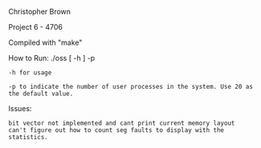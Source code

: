 
Christopher Brown

Project 6 - 4706

Compiled with "make"

How to Run:
    ./oss [ -h ] -p

    -h for usage

    -p to indicate the number of user processes in the system. Use 20 as the default value.


Issues: 
    
    bit vector not implemented and cant print current memory layout 
    can't figure out how to count seg faults to display with the statistics. 
    

